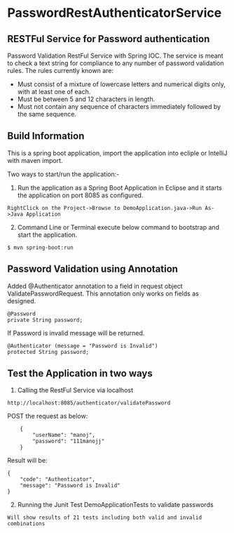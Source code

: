 # PasswordRestAuthenticatorService

## RESTFul Service for Password authentication

Password Validation RestFul Service with Spring IOC.
The service is meant to check a text string for compliance to any number of password validation rules. 
The rules currently known are:

- Must consist of a mixture of lowercase letters and numerical digits only, with at least one of each.
- Must be between 5 and 12 characters in length.
- Must not contain any sequence of characters immediately followed by the same sequence.

## Build Information

This is a spring boot application,   import the application into ecliple or IntelliJ with maven import.

Two ways to start/run the application:-

1. Run the application as a Spring Boot Application in Eclipse and it starts the application on port 8085 as configured.

```
RightClick on the Project->Browse to DemoApplication.java->Run As->Java Application
```

2. Command Line or Terminal execute below command to bootstrap and start the application.

```
$ mvn spring-boot:run
```

## Password Validation using Annotation
Added @Authenticator annotation to a field in request object ValidatePasswordRequest. 
This annotation only works on fields as designed.

```
@Password
private String password;
```

If Password is invalid message will be returned.
```
@Authenticator (message = "Password is Invalid")
protected String password;
```

## Test the Application in two ways
1. Calling the RestFul Service via localhost
```
http://localhost:8085/authenticator/validatePassword
```
POST the request as below:
```
	{
		"userName": "manoj",
		"password": "111manojj"
	}
```
Result will be:
```
{
    "code": "Authenticator",
    "message": "Password is Invalid"
}
```

2. Running the Junit Test DemoApplicationTests to validate passwords
```
Will show results of 21 tests including both valid and invalid combinations
```
